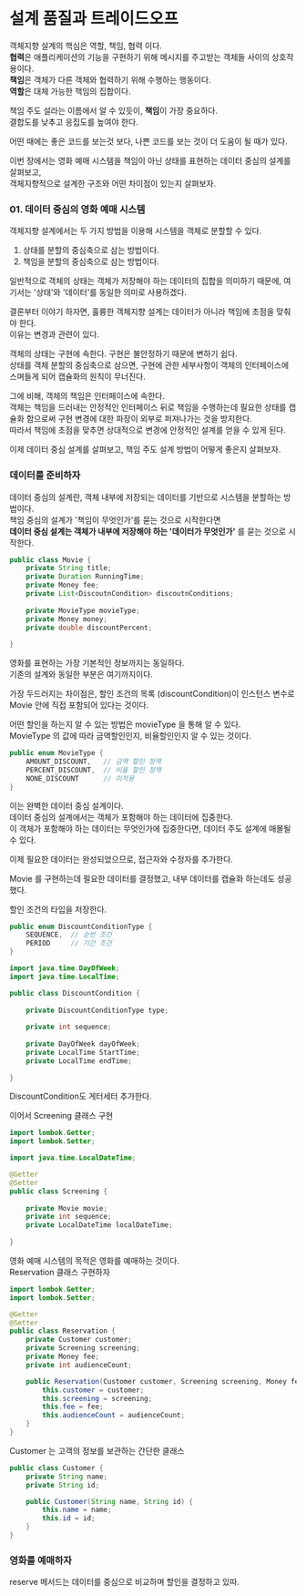 # 설계 품질과 트레이드오프  
  
객체지향 설계의 핵심은 역할, 책임, 협력 이다.   
**협력**은 애플리케이션의 기능을 구현하기 위해 메시지를 주고받는 객체들 사이의 상호작용이다.  
**책임**은 객체가 다른 객체와 협력하기 위해 수행하는 행동이다.  
**역할**은 대체 가능한 책임의 집합이다.  
  
책임 주도 설라는 이름에서 알 수 있듯이, **책임**이 가장 중요하다.  
결합도를 낮추고 응집도를 높여야 한다.  
    
어떤 때에는 좋은 코드를 보는것 보다, 나쁜 코드를 보는 것이 더 도움이 될 때가 있다.  

이번 장에서는 영화 예매 시스템을 책임이 아닌 상태를 표현하는 데이터 중심의 설계를 살펴보고,  
객체지향적으로 설계한 구조와 어떤 차이점이 있는지 살펴보자.  
  
### 01. 데이터 중심의 영화 예매 시스템   
객체지향 설계에서는 두 가지 방법을 이용해 시스템을 객체로 분할할 수 있다.  
1. 상태를 분할의 중심축으로 삼는 방법이다.  
2. 책임을 분할의 중심축으로 삼는 방법이다.  
  
일반적으로 객체의 상태는 객체가 저장해야 하는 데이터의 집합을 의미하기 때문에, 여기서는 '상태'와 '데이터'를 동일한 의미로 사용하겠다.  
  
결론부터 이야기 하자면, 훌륭한 객체지향 설계는 데이터가 아니라 책임에 초점을 맞춰야 한다.  
이유는 변경과 관련이 있다.  
  
객체의 상태는 구현에 속한다. 구현은 불안정하기 때문에 변하기 쉽다.  
상태를 객체 분할의 중심축으로 삼으면, 구현에 관한 세부사항이 객체의 인터페이스에 스며들게 되어 캡슐화의 원칙이 무너진다.  
  
그에 비해, 객체의 책임은 인터페이스에 속한다.   
객체는 책임을 드러내는 안정적인 인터페이스 뒤로 책임을 수행하는데 필요한 상태를 캡슐화 함으로써 구현 변경에 대한 파장이 외부로 퍼져나가는 것을 방지한다.  
따라서 책임에 초점을 맞추면 상대적으로 변경에 안정적인 설계를 얻을 수 있게 된다.  
  
이제 데이터 중심 설계를 살펴보고, 책임 주도 설계 방법이 어떻게 좋은지 살펴보자.  
    

### 데이터를 준비하자  
데이터 중심의 설계란, 객체 내부에 저장되는 데이터를 기반으로 시스템을 분할하는 방법이다.  
책임 중심의 설계가 '책임이 무엇인가'를 묻는 것으로 시작한다면   
**데이터 중심 설계는 객체가 내부에 저장해야 하는 '데이터가 무엇인가'** 를 묻는 것으로 시작한다.    
  
```java
public class Movie {
    private String title; 
    private Duration RunningTime;
    private Money fee;
    private List<DiscoutnCondition> discoutnConditions;
    
    private MovieType movieType;
    private Money money;
    private double discountPercent;   
    
}
```
  
영화를 표현하는 가장 기본적인 정보까지는 동일하다.  
기존의 설계와 동일한 부분은 여기까지이다.  
  
가장 두드러지는 차이점은, 할인 조건의 목록 (discountCondition)이 인스턴스 변수로 Movie 안에 직접 포함되어 있다는 것이다.  
  
어떤 할인을 하는지 알 수 있는 방법은 movieType 을 통해 알 수 있다.  
MovieType 의 값에 따라 금액할인인지, 비율할인인지 알 수 있는 것이다.    
  
```java
public enum MovieType {
    AMOUNT_DISCOUNT,   // 금액 할인 정책
    PERCENT_DISCOUNT,  // 비율 할인 정책
    NONE_DISCOUNT      // 미적용 
}
```
  
이는 완벽한 데이터 중심 설계이다.  
데이터 중심의 설계에서는 객체가 포함해야 하는 데이터에 집중한다.  
이 객체가 포함해야 하는 데이터는 무엇인가에 집중한다면, 데이터 주도 설계에 매몰될 수 있다.   
  
이제 필요한 데이터는 완성되었으므로, 접근자와 수정자를 추가한다.  
  
Movie 를 구현하는데 필요한 데이터를 결정했고, 내부 데이터를 캡슐화 하는데도 성공했다.  
    
할인 조건의 타입을 저장한다. 
```java
public enum DiscountConditionType {
    SEQUENCE,  // 순번 조건 
    PERIOD     // 기간 조건 
}

```
  
```java
import java.time.DayOfWeek;
import java.time.LocalTime;

public class DiscountCondition {
    
    private DiscountConditionType type;
    
    private int sequence; 
    
    private DayOfWeek dayOfWeek;
    private LocalTime StartTime;
    private LocalTime endTime;
    
}

```
DiscountCondition도 게터세터 추가한다.   
  
이어서 Screening 클래스 구현   
```java
import lombok.Getter;
import lombok.Setter;

import java.time.LocalDateTime;

@Getter
@Setter
public class Screening {
    
    private Movie movie;
    private int sequence;
    private LocalDateTime localDateTime;
    
}
```  
  
영화 예매 시스템의 목적은 영화를 예매하는 것이다.  
Reservation 클래스 구현하자  
```java
import lombok.Getter;
import lombok.Setter;

@Getter
@Setter
public class Reservation {
    private Customer customer;
    private Screening screening;
    private Money fee; 
    private int audienceCount;

    public Reservation(Customer customer, Screening screening, Money fee, int audienceCount) {
        this.customer = customer;
        this.screening = screening;
        this.fee = fee;
        this.audienceCount = audienceCount;
    }
}
```
  
Customer 는 고객의 정보를 보관하는 간단한 클래스  
  
```java
public class Customer {
    private String name;
    private String id;

    public Customer(String name, String id) {
        this.name = name;
        this.id = id;
    }
}
```  
  
### 영화를 예매하자  
reserve 메서드는 데이터를 중심으로 비교하며 할인을 결정하고 있따. 
























